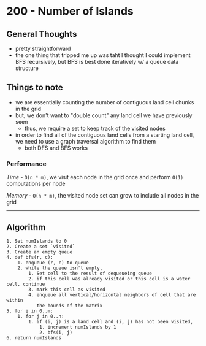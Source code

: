 # 200 - Number of Islands

## General Thoughts
- pretty straightforward
- the one thing that tripped me up was taht I thought I could implement BFS recursively,
  but BFS is best done iteratively w/ a queue data structure

## Things to note
- we are essentially counting the number of contiguous land cell chunks in the grid
- but, we don't want to "double count" any land cell we have previously seen
    - thus, we require a set to keep track of the visited nodes
- in order to find all of the contiguous land cells from a starting land cell,
  we need to use a graph traversal algorithm to find them
    - both DFS and BFS works
### Performance

*Time* - `O(n * m)`, we visit each node in the grid once and perform `O(1)` computations per node

*Memory* - `O(n * m)`, the visited node set can grow to include all nodes in the grid

---

## Algorithm
```
1. Set numIslands to 0
2. Create a set `visited`
3. Create an empty queue
4. def bfs(r, c):
    1. enqueue (r, c) to queue
    2. while the queue isn't empty,
        1. Set cell to the result of dequeueing queue
        2. if this cell was already visited or this cell is a water cell, continue
        3. mark this cell as visited
        4. enqueue all vertical/horizontal neighbors of cell that are within
           the bounds of the matrix
5. for i in 0..m:
    1. for j in 0..n:
        1. if (i, j) is a land cell and (i, j) has not been visited,
            1. increment numIslands by 1
            2. bfs(i, j)
6. return numIslands
```